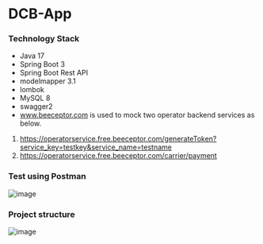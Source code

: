 # DCB-App

### Technology Stack
+ Java 17
+ Spring Boot 3
+ Spring Boot Rest API
+ modelmapper 3.1
+ lombok
+ MySQL 8
+ swagger2
+ www.beeceptor.com is used to mock two operator backend services as below.
1) https://operatorservice.free.beeceptor.com/generateToken?service_key=testkey&service_name=testname
2) https://operatorservice.free.beeceptor.com/carrier/payment

### Test using Postman
![image](https://user-images.githubusercontent.com/67745525/206498556-4edec56c-d907-4483-8669-84fc45ad9068.png)

### Project structure
![image](https://user-images.githubusercontent.com/67745525/206499118-9c477682-7fb4-4e59-b8b2-4a597630b389.png)

